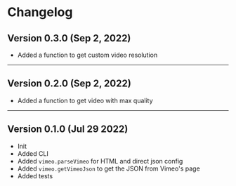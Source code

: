 # Changelog

## Version 0.3.0 (Sep 2, 2022)

- Added a function to get custom video resolution

---

## Version 0.2.0 (Sep 2, 2022)

- Added a function to get video with max quality

---

## Version 0.1.0 (Jul 29 2022)

- Init
- Added CLI
- Added `vimeo.parseVimeo` for HTML and direct json config  
- Added `vimeo.getVimeoJson` to get the JSON from Vimeo's page  
- Added tests

